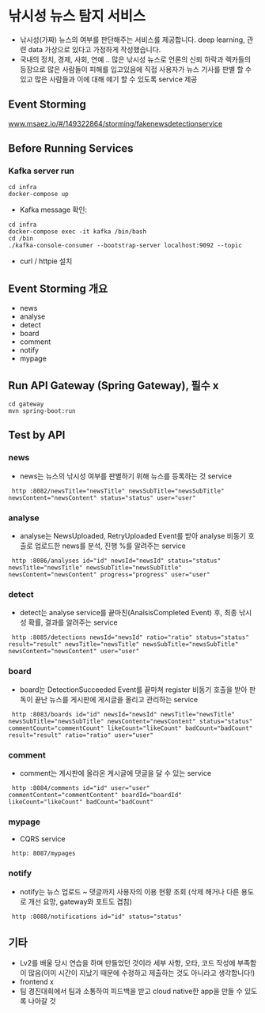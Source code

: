 # 낚시성 뉴스 탐지 서비스 
- 낚시성(가짜) 뉴스의 여부를 판단해주는 서비스를 제공합니다. deep learning, 관련 data 가상으로 있다고 가정하게 작성했습니다.
- 국내의 정치, 경제, 사회, 연예 .. 많은 낚시성 뉴스로 언론의 신뢰 하락과 렉카들의 등장으로 많은 사람들이 피해를 입고있음에 
직접 사용자가 뉴스 기사를 판별 할 수 있고 많은 사람들과 이에 대해 얘기 할 수 있도록 service 제공  

## Event Storming
www.msaez.io/#/149322864/storming/fakenewsdetectionservice

## Before Running Services
### Kafka server run
```
cd infra
docker-compose up
```
- Kafka message 확인:
```
cd infra
docker-compose exec -it kafka /bin/bash
cd /bin
./kafka-console-consumer --bootstrap-server localhost:9092 --topic
```
- curl /  httpie 설치 

## Event Storming 개요
- news
- analyse
- detect
- board
- comment
- notify
- mypage

## Run API Gateway (Spring Gateway), 필수 x
```
cd gateway
mvn spring-boot:run
```

## Test by API
### news
- news는 뉴스의 낚시성 여부를 판별하기 위해 뉴스를 등록하는 것 service
```
 http :8082/newsTitle="newsTitle" newsSubTitle="newsSubTitle" newsContent="newsContent" status="status" user="user" 
```

### analyse
- analyse는 NewsUploaded, RetryUploaded Event를 받아 analyse 비동기 호출로 업로드한 news를 분석, 진행 %를 알려주는 service
```
 http :8086/analyses id="id" newsId="newsId" status="status" newsTitle="newsTitle" newsSubTitle="newsSubTitle" newsContent="newsContent" progress="progress" user="user" 
```

### detect
- detect는 analyse service를 끝마친(AnalsisCompleted Event) 후, 최종 낚시성 확률, 결과를 알려주는 service
```
 http :8085/detections newsId="newsId" ratio="ratio" status="status" result="result" newsTitle="newsTitle" newsSubTitle="newsSubTitle" newsContent="newsContent" user="user" 
```


### board
- board는 DetectionSucceeded Event를 끝마쳐 register 비동기 호출을 받아 판독이 끝난 뉴스를 게시판에 게시글을 올리고 관리하는 service
```
 http :8083/boards id="id" newsId="newsId" newsTitle="newsTitle" newsSubTitle="newsSubTitle" newsContent="newsContent" status="status" commentCount="commentCount" likeCount="likeCount" badCount="badCount" result="result" ratio="ratio" user="user" 
```

### comment
- comment는 게시판에 올라온 게시글에 댓글을 달 수 있는 service
```
 http :8084/comments id="id" user="user" commentContent="commentContent" boardId="boardId" likeCount="likeCount" badCount="badCount" 
```

### mypage
- CQRS service
```
 http: 8087/mypages
```
### notify
- notify는 뉴스 업로드 ~ 댓글까지 사용자의 이용 현황 조회 (삭제 해거나 다른 용도로 개선 요망, gateway와 포트도 겹침)
```
 http :8088/notifications id="id" status="status" 
```

## 기타
- Lv2를 배울 당시 연습을 하며 만들었던 것이라 세부 사항, 오타, 코드 작성에 부족함이 많음(이미 시간이 지났기 때문에 수정하고 제출하는 것도 아니라고 생각합니다!)
- frontend x
- 팀 경진대회에서 팀과 소통하여 피드백을 받고 cloud native한 app을 만들 수 있도록 나아갈 것

